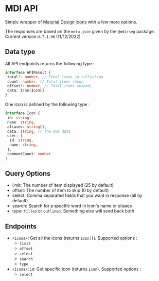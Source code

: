 # MDI API

Simple wrapper of [Material Design Icons](https://github.com/Templarian/MaterialDesign-SVG) with a few more options.

The responses are based on the `meta.json` given by the `@mdi/svg` package. Current version is `7.1.96` (11/12/2022)

## Data type

All API endpoints returns the following type :

```ts
interface APIResult {
 total?: number, // Total items in collection
 count: number, // Total items shown
 offset?: number, // Total items skiped,
 data: Icon|Icon[]
}
```

One icon is defined by the following type :

```ts
interface Icon {
 id: string,
 name: string,
 aliases: string[],
 data: string, // The SVG data
 user: {
  id: string,
  name: string,
 },
 commentCount: number
}
```

## Query Options

- limit: The number of item displayed (25 by default)
- offset: The number of item to skip (0 by default)
- select: Comma separated fields that you want in response (all by default)
- search: Search for a specific word in icon's name or aliases
- type: `filled` or `outlined`. Something else will send back both

## Endpoints

- `/icons/`: Get all the icons (returns `Icon[]`). Supported options :
  - `limit`
  - `offset`
  - `select`
  - `search`
  - `type`
- `/icons/:id`: Get specific icon (returns `Icon`). Supported options :
  - `select`
